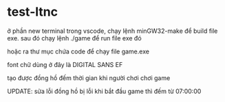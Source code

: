 # test-ltnc
ở phần new terminal trong vscode, chạy lệnh minGW32-make để build file exe.
sau đó chạy lệnh ./game để run file exe đó

hoặc ra thư mục chứa code để chạy file game.exe

font chữ dùng ở đây là DIGITAL SANS EF

tạo được đồng hồ đếm thời gian khi người chơi chơi game

UPDATE:
sửa lỗi đồng hồ bị lỗi khi bắt đầu game thì đếm từ 07:00:00

